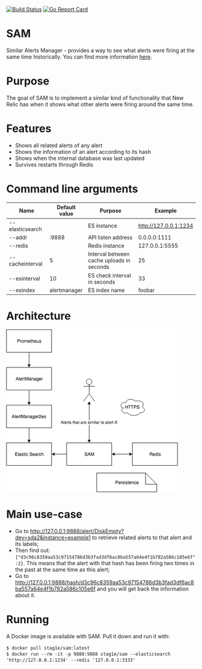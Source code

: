 [![Build Status](https://travis-ci.org/GiedriusS/SAM.svg?branch=master)](https://travis-ci.org/GiedriusS/SAM)
[![Go Report Card](https://goreportcard.com/badge/github.com/GiedriusS/SAM)](https://goreportcard.com/report/github.com/GiedriusS/SAM)

# SAM
Similar Alerts Manager - provides a way to see what alerts were firing at the same time historically. You can find more information [here](https://giedrius.blog/2018/12/29/introducing-sam-similar-alerts-manager-my-side-project/).

# Purpose
The goal of SAM is to implement a similar kind of functionality that New Relic has when it shows what other alerts were firing around the same time.

# Features
* Shows all related alerts of any alert
* Shows the information of an alert according to its hash
* Shows when the internal database was last updated
* Survives restarts through Redis


# Command line arguments
| Name            | Default value | Purpose                                           | Example               |
|-----------------|---------------|---------------------------------------------------|-----------------------|
| --elasticsearch |               | ES instance                                       | http://127.0.0.1:1234 |
| --addr          | :9888         | API listen address                                | 0.0.0.0:1111          |
| --redis         |               | Redis instance                                    | 127.0.0.1:5555        |
| --cacheinterval | 5             | Interval between cache uploads in seconds         | 25                    |
| --esinterval    | 10            | ES check interval in seconds                      | 33                    |
| --esindex       | alertmanager  | ES index name                                     | foobar                |

# Architecture
![architecture](https://github.com/GiedriusS/SAM/raw/master/SAM.png "SAM architecture")


# Main use-case
* Go to http://127.0.0.1:9888/alert/DiskEmpty?dev=sda2&instance=example1 to retrieve related alerts to that alert and its labels;
* Then find out: `{"d3c96c8359aa53c97154786d3b3fad3df6ac8ba557a64e4f1b782a586c105e6f":2}`. This means that the alert with that hash has been firing two times in the past at the same time as this alert;
* Go to http://127.0.0.1:9888/hash/d3c96c8359aa53c97154786d3b3fad3df6ac8ba557a64e4f1b782a586c105e6f and you will get back the information about it.

# Running
A Docker image is available with SAM. Pull it down and run it with:

```
$ docker pull stag1e/sam:latest
$ docker run --rm -it -p 9888:9888 stag1e/sam --elasticsearch 'http://127.0.0.1:1234' --redis '127.0.0.1:3333'
```
